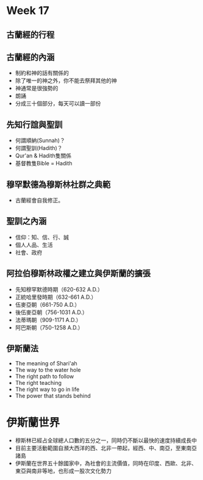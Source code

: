 # Week 17

## 古蘭經的行程
## 古蘭經的內涵
* 制約和神的話有關係的
* 除了唯一的神之外，你不能去祭拜其他的神
* 神通常是很強勢的
* 朗誦
* 分成三十個部分，每天可以讀一部份

## 先知行誼與聖訓
* 何謂順納(Sunnah)？
* 何謂聖訓(Hadith)？
* Qur'an & Hadith隻關係
* 基督教隻Bible = Hadith

## 穆罕默德為穆斯林社群之典範
* 古蘭經會自我修正。

## 聖訓之內涵
* 信仰：知、信、行、誠
* 個人人品、生活
* 社會、政府

## 阿拉伯穆斯林政權之建立與伊斯蘭的擴張
* 先知穆罕默德時期（620-632 A.D.）
* 正統哈里發時期（632-661 A.D.）
* 伍麥亞朝（661-750 A.D.）
* 後伍麥亞朝（756-1031 A.D.）
* 法蒂瑪朝（909-1171 A.D.）
* 阿巴斯朝（750-1258 A.D.）

## 伊斯蘭法
* The meaning of Shari'ah
* The way to the water hole
* The right path to follow
* The right teaching
* The right way to go in life
* The power that stands behind 

# 伊斯蘭世界
* 穆斯林已經占全球總人口數的五分之一，同時仍不斷以最快的速度持續成長中
* 目前主要活動範圍自瀕大西洋的西、北非一帶起，經西、中、南亞，至東南亞諸島
* 伊斯蘭在世界五十餘國家中，為社會的主流價值，同時在印度、西歐、北非、東亞與南非等地，也形成一股次文化勢力